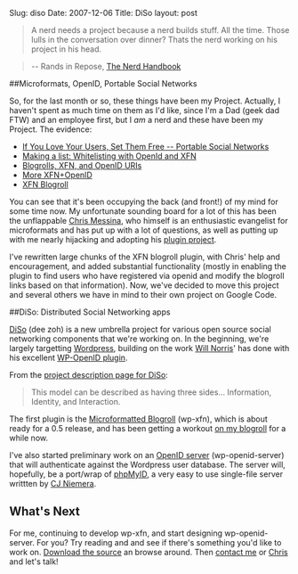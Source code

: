 Slug: diso
Date: 2007-12-06
Title: DiSo
layout: post

>A nerd needs a project because a nerd builds stuff. All the time. Those lulls in the conversation over dinner? Thats the nerd working on his project in his head.

>-- Rands in Repose, [The Nerd Handbook](http://www.randsinrepose.com/archives/2007/11/11/the_nerd_handbook.html)

##Microformats, OpenID, Portable Social Networks

So, for the last month or so, these things have been my Project. Actually, I haven't spent as much time on them as I'd like, since I'm a Dad (geek dad FTW) and an employee first, but I *am* a nerd and these have been my Project. The evidence:

* [If You Love Your Users, Set Them Free -- Portable Social Networks](http://redmonk.net/archives/2007/11/07/if-you-love-your-users-set-them-free-portable-social-networks/)
* [Making a list: Whitelisting with OpenId and XFN](http://redmonk.net/archives/2007/11/25/making-a-list-whitelisting-with-openid-and-xfn/)
* [Blogrolls, XFN, and OpenID URIs](http://redmonk.net/archives/2007/11/26/blogrolls-xfn-and-openid-uris/)
* [More XFN+OpenID](http://redmonk.net/archives/2007/11/29/more-xfnopenid/)
* [XFN Blogroll](http://redmonk.net/more_monkinetic/xfn-blogroll)

You can see that it's been occupying the back (and front!) of my mind for some time now. My unfortunate sounding board for a lot of this has been the unflappable [Chris Messina](http://factoryjoe.com/blog), who himself is an enthusiastic evangelist for microformats and has put up with a lot of questions, as well as putting up with me nearly hijacking and adopting his [plugin project](http://factorycity.net/projects/wp-microformatted-blogroll/).

I've rewritten large chunks of the XFN blogroll plugin, with Chris' help and encouragement, and added substantial functionality (mostly in enabling the plugin to find users who have registered via openid and modify the blogroll links based on that information). Now, we've decided to move this project and several others we have in mind to their own project on Google Code.

##DiSo: Distributed Social Networking apps

[DiSo](http://diso.googlecode.com/) (dee  zoh) is a new umbrella project for various open source social networking components that we're working on. In the beginning, we're largely targetting [Wordpress](http://wordpress.org), building on the work [Will Norris](http://willnorris.com)' has done with his excellent [WP-OpenID plugin](http://willnorris.com/projects/wpopenid).

From the [project description page for DiSo](http://code.google.com/p/diso/):

>This model can be described as having three sides... Information, Identity, and Interaction.

The first plugin is the [Microformatted Blogroll](http://diso.googlecode.com/svn/trunk/wp-xfn/) (wp-xfn), which is about ready for a 0.5 release, and has been getting a workout [on my blogroll](http://redmonk.net/more_monkinetic/xfn-blogroll/) for a while now.

I've also started preliminary work on an [OpenID server](http://diso.googlecode.com/svn/trunk/wp-openid-server/) (wp-openid-server) that will authenticate against the Wordpress user database. The server will, hopefully, be a port/wrap of [phpMyID](http://siege.org/projects/phpMyID/), a very easy to use single-file server writtten by [CJ Niemera](http://siege.org/).

## What's Next

For me, continuing to develop wp-xfn, and start designing wp-openid-server. For you? Try reading and and see if there's something you'd like to work on. [Download the source](http://diso.googlecode.com/svn/trunk/) an browse around. Then [contact me](http://redmonk.net/about-this-site) or [Chris](http://factoryjoe.com/blog/contact/) and let's talk!
